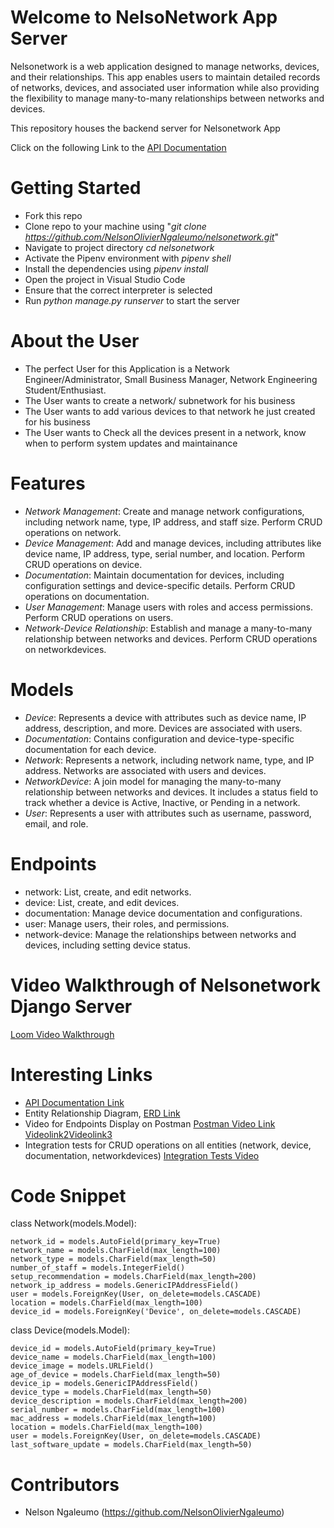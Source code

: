 # Welcome to NelsoNetwork App Server

Nelsonetwork is a web application designed to manage networks, devices, and their relationships. This app enables users to maintain detailed records of networks, devices, and associated user information while also providing the flexibility to manage many-to-many relationships between networks and devices.

This repository houses the backend server for Nelsonetwork App  

Click on the following Link to the [API Documentation](https://documenter.getpostman.com/view/35134770/2sAYdhHVGZ)

# Getting Started
- Fork this repo  
- Clone repo to your machine using "*git clone https://github.com/NelsonOlivierNgaleumo/nelsonetwork.git*"    
- Navigate to project directory *cd nelsonetwork* 
- Activate the Pipenv environment with *pipenv shell*  
- Install the dependencies using *pipenv install*  
- Open the project in Visual Studio Code  
- Ensure that the correct interpreter is selected  
- Run *python manage.py runserver* to start the server

# About the User  
- The perfect User for this Application is a Network Engineer/Administrator, Small Business Manager, Network Engineering Student/Enthusiast.
- The User wants to create a network/ subnetwork for his business  
- The User wants to add various devices to that network he just created for his business  
- The User wants to Check all the devices present in a network, know when to perform system updates and maintainance  

# Features
- *Network Management*: Create and manage network configurations, including network name, type, IP address, and staff size. Perform CRUD operations on network.  
- *Device Management*: Add and manage devices, including attributes like device name, IP address, type, serial number, and location. Perform CRUD operations on device.  
- *Documentation*: Maintain documentation for devices, including configuration settings and device-specific details. Perform CRUD operations on documentation.  
- *User Management*: Manage users with roles and access permissions. Perform CRUD operations on users.  
- *Network-Device Relationship*: Establish and manage a many-to-many relationship between networks and devices. Perform CRUD operations on networkdevices.

# Models
- *Device*: Represents a device with attributes such as device name, IP address, description, and more. Devices are associated with users.
- *Documentation*: Contains configuration and device-type-specific documentation for each device.
- *Network*: Represents a network, including network name, type, and IP address. Networks are associated with users and devices.
- *NetworkDevice*: A join model for managing the many-to-many relationship between networks and devices. It includes a status field to track whether a device is Active, Inactive, or Pending in a network.
- *User*: Represents a user with attributes such as username, password, email, and role.

# Endpoints
- network: List, create, and edit networks.
- device: List, create, and edit devices.
- documentation: Manage device documentation and configurations.
- user: Manage users, their roles, and permissions.
- network-device: Manage the relationships between networks and devices, including setting device status.
  

# Video Walkthrough of Nelsonetwork Django Server 
[Loom Video Walkthrough](www.loom.com/share/34fc5b416aa44e7eab0c59d4b2030c4d)

# Interesting Links
- [API Documentation Link](https://documenter.getpostman.com/view/35134770/2sAYdhHVGZ)  
- Entity Relationship Diagram, [ERD Link](https://dbdiagram.io/d/NELSONETWORK-67a8e9ce263d6cf9a08915e6)
- Video for Endpoints Display on Postman [Postman Video Link](https://www.loom.com/share/34fc5b416aa44e7eab0c59d4b2030c4d) [Videolink2](https://www.loom.com/share/6fb4c220f97f4264b96229a9a04e626c)[Videolink3](https://www.loom.com/share/bea8048d421a450995111fea1aed083a)
- Integration tests for CRUD operations on all entities (network, device, documentation, networkdevices) [Integration Tests Video](https://www.loom.com/share/4eb2043f318342bfb15fccc5f5658c2b)

# Code Snippet

class Network(models.Model):  
    
    network_id = models.AutoField(primary_key=True)  
    network_name = models.CharField(max_length=100)  
    network_type = models.CharField(max_length=50)  
    number_of_staff = models.IntegerField()  
    setup_recommendation = models.CharField(max_length=200)  
    network_ip_address = models.GenericIPAddressField()  
    user = models.ForeignKey(User, on_delete=models.CASCADE)  
    location = models.CharField(max_length=100)  
    device_id = models.ForeignKey('Device', on_delete=models.CASCADE)  

class Device(models.Model):  
  
    device_id = models.AutoField(primary_key=True)  
    device_name = models.CharField(max_length=100)  
    device_image = models.URLField()  
    age_of_device = models.CharField(max_length=50)  
    device_ip = models.GenericIPAddressField()  
    device_type = models.CharField(max_length=50)  
    device_description = models.CharField(max_length=200)  
    serial_number = models.CharField(max_length=100)  
    mac_address = models.CharField(max_length=100)  
    location = models.CharField(max_length=100)  
    user = models.ForeignKey(User, on_delete=models.CASCADE)  
    last_software_update = models.CharField(max_length=50)  


# Contributors
- Nelson Ngaleumo (https://github.com/NelsonOlivierNgaleumo)




